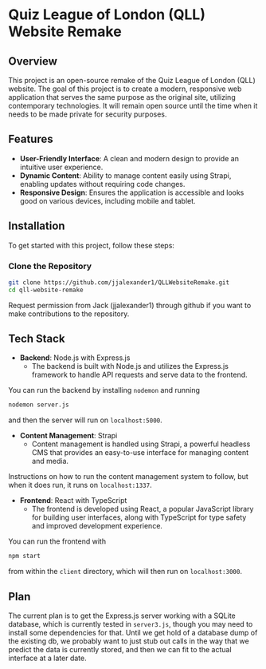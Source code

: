 # Quiz League of London (QLL) Website Remake

## Overview

This project is an open-source remake of the Quiz League of London (QLL) website. The goal of this project is to create a modern, responsive web application that serves the same purpose as the original site, utilizing contemporary technologies. It will remain open source until the time when it needs to be made private for security purposes.

## Features

- **User-Friendly Interface**: A clean and modern design to provide an intuitive user experience.
- **Dynamic Content**: Ability to manage content easily using Strapi, enabling updates without requiring code changes.
- **Responsive Design**: Ensures the application is accessible and looks good on various devices, including mobile and tablet.

## Installation

To get started with this project, follow these steps:

### Clone the Repository

```bash
git clone https://github.com/jjalexander1/QLLWebsiteRemake.git
cd qll-website-remake
```

Request permission from Jack (jjalexander1) through github if you want to make contributions to the repository.


## Tech Stack

- **Backend**: Node.js with Express.js
  - The backend is built with Node.js and utilizes the Express.js framework to handle API requests and serve data to the frontend.

You can run the backend by installing `nodemon` and running 
```bash
nodemon server.js
```
and then the server will run on `localhost:5000`.
  
- **Content Management**: Strapi
  - Content management is handled using Strapi, a powerful headless CMS that provides an easy-to-use interface for managing content and media.
  
Instructions on how to run the content management system to follow, but when it does run, it runs on `localhost:1337`.
- **Frontend**: React with TypeScript
  - The frontend is developed using React, a popular JavaScript library for building user interfaces, along with TypeScript for type safety and improved development experience.

You can run the frontend with
```bash
npm start
```
from within the `client` directory, which will then run on `localhost:3000`.

## Plan

The current plan is to get the Express.js server working with a SQLite database, which is currently tested in `server3.js`, though you may need to install some
dependencies for that. Until we get hold of a database dump of the existing db, we probably want to just stub out calls in the way that we predict the data is 
currently stored, and then we can fit to the actual interface at a later date.

